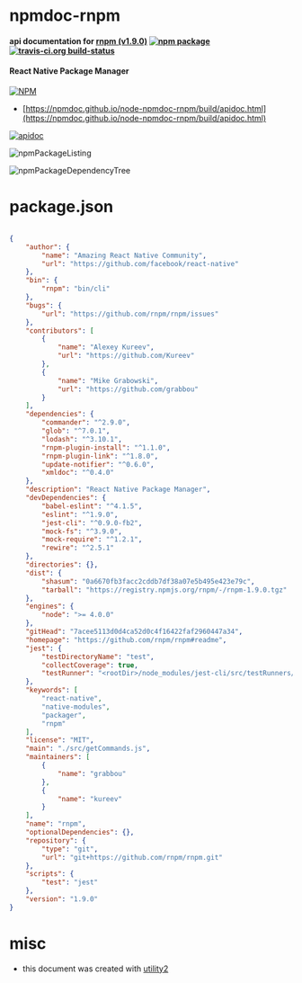 # npmdoc-rnpm

#### api documentation for  [rnpm (v1.9.0)](https://github.com/rnpm/rnpm#readme)  [![npm package](https://img.shields.io/npm/v/npmdoc-rnpm.svg?style=flat-square)](https://www.npmjs.org/package/npmdoc-rnpm) [![travis-ci.org build-status](https://api.travis-ci.org/npmdoc/node-npmdoc-rnpm.svg)](https://travis-ci.org/npmdoc/node-npmdoc-rnpm)

#### React Native Package Manager

[![NPM](https://nodei.co/npm/rnpm.png?downloads=true&downloadRank=true&stars=true)](https://www.npmjs.com/package/rnpm)

- [https://npmdoc.github.io/node-npmdoc-rnpm/build/apidoc.html](https://npmdoc.github.io/node-npmdoc-rnpm/build/apidoc.html)

[![apidoc](https://npmdoc.github.io/node-npmdoc-rnpm/build/screenCapture.buildCi.browser.%252Ftmp%252Fbuild%252Fapidoc.html.png)](https://npmdoc.github.io/node-npmdoc-rnpm/build/apidoc.html)

![npmPackageListing](https://npmdoc.github.io/node-npmdoc-rnpm/build/screenCapture.npmPackageListing.svg)

![npmPackageDependencyTree](https://npmdoc.github.io/node-npmdoc-rnpm/build/screenCapture.npmPackageDependencyTree.svg)



# package.json

```json

{
    "author": {
        "name": "Amazing React Native Community",
        "url": "https://github.com/facebook/react-native"
    },
    "bin": {
        "rnpm": "bin/cli"
    },
    "bugs": {
        "url": "https://github.com/rnpm/rnpm/issues"
    },
    "contributors": [
        {
            "name": "Alexey Kureev",
            "url": "https://github.com/Kureev"
        },
        {
            "name": "Mike Grabowski",
            "url": "https://github.com/grabbou"
        }
    ],
    "dependencies": {
        "commander": "^2.9.0",
        "glob": "^7.0.1",
        "lodash": "^3.10.1",
        "rnpm-plugin-install": "^1.1.0",
        "rnpm-plugin-link": "^1.8.0",
        "update-notifier": "^0.6.0",
        "xmldoc": "^0.4.0"
    },
    "description": "React Native Package Manager",
    "devDependencies": {
        "babel-eslint": "^4.1.5",
        "eslint": "^1.9.0",
        "jest-cli": "^0.9.0-fb2",
        "mock-fs": "^3.9.0",
        "mock-require": "^1.2.1",
        "rewire": "^2.5.1"
    },
    "directories": {},
    "dist": {
        "shasum": "0a6670fb3facc2cddb7df38a07e5b495e423e79c",
        "tarball": "https://registry.npmjs.org/rnpm/-/rnpm-1.9.0.tgz"
    },
    "engines": {
        "node": ">= 4.0.0"
    },
    "gitHead": "7acee5113d0d4ca52d0c4f16422faf2960447a34",
    "homepage": "https://github.com/rnpm/rnpm#readme",
    "jest": {
        "testDirectoryName": "test",
        "collectCoverage": true,
        "testRunner": "<rootDir>/node_modules/jest-cli/src/testRunners/jasmine/jasmine2.js"
    },
    "keywords": [
        "react-native",
        "native-modules",
        "packager",
        "rnpm"
    ],
    "license": "MIT",
    "main": "./src/getCommands.js",
    "maintainers": [
        {
            "name": "grabbou"
        },
        {
            "name": "kureev"
        }
    ],
    "name": "rnpm",
    "optionalDependencies": {},
    "repository": {
        "type": "git",
        "url": "git+https://github.com/rnpm/rnpm.git"
    },
    "scripts": {
        "test": "jest"
    },
    "version": "1.9.0"
}
```



# misc
- this document was created with [utility2](https://github.com/kaizhu256/node-utility2)
